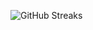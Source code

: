 ![GitHub Streaks](https://github-streaks-mqc9.onrender.com/streak/happilli/image?theme=midnight&cache_bust=1743000189)
